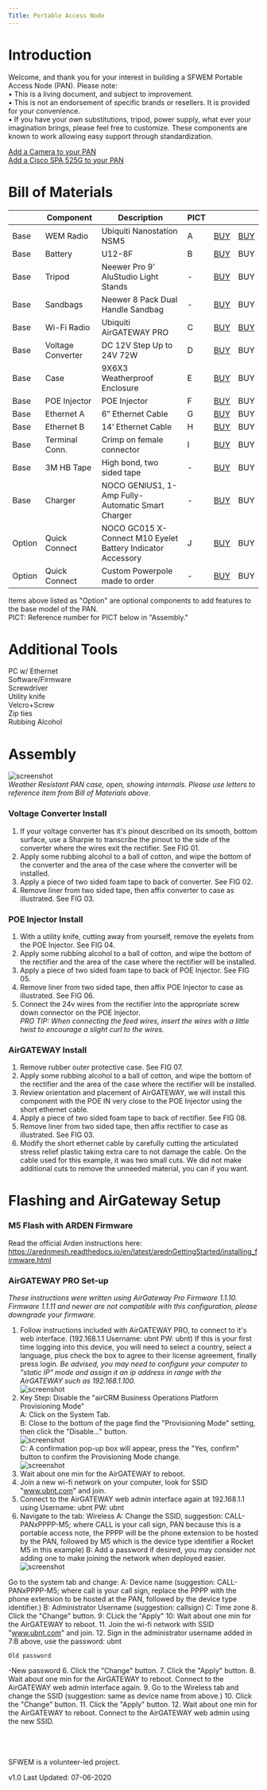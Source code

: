 ```yaml
---
Title: Portable Access Node
---
```

# Introduction
Welcome, and thank you for your interest in building a SFWEM Portable Access Node (PAN). Please note:<br>
•	This is a living document, and subject to improvement.<br>
•	This is not an endorsement of specific brands or resellers. It is provided for your convenience.<br>
•	If you have your own substitutions, tripod, power supply, what ever your imagination brings, please feel free to customize. These components are known to work allowing easy support through standardization.<br>

[Add a Camera to your PAN](PAN_Camera.md)<BR>
[Add a Cisco SPA 525G to your PAN](PAN_Cisco_Phone_SPA_525G2.md)<BR>

# Bill of Materials

|        | Component | Description | PICT |     |     |
| ------ | --------- | ----------- | ---- | --- | --- |
| Base   | WEM Radio| Ubiquiti Nanostation NSM5 | A |[BUY](https://www.amazon.com/dp/B00HXT8KJ4?ref=ppx_pop_mob_ap_share)|[BUY](https://www.balticnetworks.com/manufacturers/ubiquiti/ubiquiti-nanostation-m5-airmax-us-ca)|BUY|
| Base   | Battery | U12-8F | B | [BUY](https://www.amazon.com/APC-Battery-Replacement-BE650G1-RBC17/dp/B0002QLDLC/ref=ac_session_sims_23_2/139-1729255-5161352?_encoding=UTF8&pd_rd_i=B0002QLDLC&pd_rd_r=bbc8bd7b-29ce-418a-bc0e-0a2eabab45bb&pd_rd_w=0NRNf&pd_rd_wg=KKqOX&pf_rd_p=77a86a8c-20b5-42ee-b876-2528db9dcaf2&pf_rd_r=PWAH6TQWMP7FHSVA3X6P&psc=1&refRID=PWAH6TQWMP7FHSVA3X6P) |BUY|BUY|
| Base   | Tripod | Neewer Pro 9’ AluStudio Light Stands | - |[BUY](https://www.amazon.com/dp/B00UWDD0AW/ref=cm_sw_r_cp_api_i_FZnpEb2Q2FSBQ)|BUY|BUY|
| Base   | Sandbags | Neewer 8 Pack Dual Handle Sandbag | - |[BUY](https://www.amazon.com/gp/product/B01HM8KS72/ref=ppx_yo_dt_b_asin_title_o03_s00?ie=UTF8&psc=1)|BUY|BUY|
| Base   | Wi-Fi Radio | Ubiquiti AirGATEWAY PRO      | C |[BUY](https://www.amazon.com/dp/B017B00ZCO/ref=cm_sw_r_cp_api_i_PXnpEb9NNP43R)|[BUY](https://www.adorama.com/ubagproins.html?gclid=EAIaIQobChMIgJjb9t6C6AIVF9tkCh0EqgVQEAkYAiABEgIcbPD_BwE&utm_source=adl-gbase)| BUY |
| Base   | Voltage Converter | DC 12V Step Up to 24V 72W     | D |[BUY](https://www.amazon.com/dp/B07XBWHR56?ref=ppx_pop_mob_ap_share) | BUY | BUY |
| Base   | Case | 9X6X3 Weatherproof Enclosure      | E |[BUY](https://www.amazon.com/dp/B07FY224LW/ref=cm_sw_r_cp_api_i_DVnpEbDAZEAK8) | BUY | BUY |
| Base   | POE Injector |  POE Injector     | F |[BUY](https://www.amazon.com/dp/B005HIS408/ref=cm_sw_r_cp_api_i_20npEb9STFQNE)| BUY | BUY |
| Base   | Ethernet A | 6” Ethernet Cable     | G |[BUY](https://www.monoprice.com/product?p_id=29474)| BUY | BUY |
| Base   | Ethernet B | 14’ Ethernet Cable     | H |[BUY](https://www.monoprice.com/product?p_id=29474)| BUY | BUY |
| Base   | Terminal Conn. | Crimp on female connector    | I |[BUY](https://www.acehardware.com/departments/lighting-and-electrical/boxes-fittings-and-conduit/lugs/33648) | BUY | BUY |
| Base   | 3M HB Tape | High bond, two sided tape     | - |[BUY](https://www.acehardware.com/departments/home-and-decor/office-supplies/tape/9039587) | BUY |
| Base   | Charger | NOCO GENIUS1, 1-Amp Fully-Automatic Smart Charger | - |[BUY](https://www.amazon.com/gp/product/B07W46BX31/ref=ppx_od_dt_b_asin_title_s00?ie=UTF8&psc=1) | BUY |
| Option | Quick Connect | NOCO GC015 X-Connect M10 Eyelet Battery Indicator Accessory | J |[BUY](https://www.amazon.com/gp/product/B009MI9JMG/ref=ppx_yo_dt_b_asin_title_o04_s00?ie=UTF8&psc=1)| BUY | BUY |
| Option | Quick Connect | Custom Powerpole made to order | - |[BUY](http://www.westmountainradio.com/custom_cable.php) | BUY | BUY |



Items above listed as "Option" are optional components to add features to the base model of the PAN.<BR>
PICT: Reference number for PICT below in "Assembly."<BR>

# Additional Tools

PC w/ Ethernet<BR>
Software/Firmware<BR>
Screwdriver<BR>
Utility knife<BR>
Velcro+Screw<BR>
Zip ties<BR>
Rubbing Alcohol<BR>


# Assembly

![screenshot](PAN_01_B.jpg)<BR>
*Weather Resistant PAN case, open, showing internals. Please use letters to reference item from Bill of Materials above.*

### Voltage Converter Install

1. If your voltage converter has it's pinout described on its smooth, bottom surface, use a Sharpie to transcribe the pinout to the side of the converter where the wires exit the rectifier. See FIG 01.
2. Apply some rubbing alcohol to a ball of cotton, and wipe the bottom of the converter and the area of the case where the converter will be installed.
3. Apply a piece of two sided foam tape to back of converter. See FIG 02.
4. Remove liner from two sided tape, then affix converter to case as illustrated. See FIG 03.

### POE Injector Install

1. With a utility knife, cutting away from yourself, remove the eyelets from the POE Injector. See FIG 04.
2. Apply some rubbing alcohol to a ball of cotton, and wipe the bottom of the rectifier and the area of the case where the rectifier will be installed.
3. Apply a piece of two sided foam tape to back of POE Injector. See FIG 05.
4. Remove liner from two sided tape, then affix POE Injector to case as illustrated. See FIG 06.
5. Connect the 24v wires from the rectifier into the appropriate screw down connector on the POE Injector.<BR>
  <I>PRO TIP: When connecting the feed wires, insert the wires with a little twist to encourage a slight curl to the wires.</I>

### AirGATEWAY Install

1. Remove rubber outer protective case. See FIG 07.
2. Apply some rubbing alcohol to a ball of cotton, and wipe the bottom of the rectifier and the area of the case where the rectifier will be installed.
3. Review orientation and placement of AirGATEWAY, we will install this component with the POE IN very close to the POE Injector using the short ethernet cable.
4. Apply a piece of two sided foam tape to back of rectifier. See FIG 08.
5. Remove liner from two sided tape, then affix rectifier to case as illustrated. See FIG 03.
6. Modify the short ethernet cable by carefully cutting the articulated stress relief plastic taking extra care to not damage the cable. On the cable used for this example, it was two small cuts. We did not make additional cuts to remove the unneeded material, you can if you want.



# Flashing and AirGateway Setup


### M5 Flash with ARDEN Firmware

Read the official Arden instructions here:
https://arednmesh.readthedocs.io/en/latest/arednGettingStarted/installing_firmware.html

### AirGATEWAY PRO Set-up

<I> These instructions were written using AirGateway Pro Firmware 1.1.10. Firmware 1.1.11 and newer are not compatible with this configuration, please downgrade your firmware.</I>
1. Follow instructions included with AirGATEWAY PRO, to connect to it's web interface. (192.168.1.1 Username: ubnt PW: ubnt) If this is your first time logging into this device, you will need to select a country, select a language, plus check the box to agree to their license agreement, finally press login. <I>Be advised, you may need to configure your computer to "static IP" mode and assign it an ip address in range with the AirGATEWAY such as 192.168.1.100.</I><BR>
![screenshot](AirGateway_001.png)<BR>
2. Key Step: Disable the "airCRM Business Operations Platform Provisioning Mode"<BR>
    A: Click on the System Tab.<BR>
    B: Close to the bottom of the page find the "Provisioning Mode" setting, then click the "Disable..." button.<BR>
    ![screenshot](AirGateway_AirCRM_Disable.png)<br>
    C: A confirmation pop-up  box will appear, press the "Yes, confirm" button to confirm the Provisioning Mode change.<BR>
![screenshot](AirGateway_AirCRM-Confirm.png)<br>
4. Wait about one min for the AirGATEWAY to reboot.
5. Join a new wi-fi network on your computer, look for SSID "www.ubnt.com" and join.
6. Connect to the AirGATEWAY web admin interface again at 192.168.1.1 using Username: ubnt PW: ubnt
7. Navigate to the tab: Wireless
    A: Change the SSID, suggestion: CALL-PANxPPPP-M5; where CALL is your call sign, PAN because this is a portable access note, the PPPP will be the phone extension to be hosted by the PAN, followed by M5 which is the device type identifier a Rocket M5 in this example)
    B: Add a password if desired, you may consider not adding one to make joining the network when deployed easier.
![screenshot](AirGateway_AirCRM-Confirm.png)<br>



Go to the system tab and change:
    A: Device name (suggestion: CALL-PANxPPPP-M5; where call is your call sign, replace the PPPP with the phone extension to be hosted at the PAN, followed by the device type identifier.)
    B: Administrator Username (suggestion: callsign)
    C: Time zone 
8. Click the "Change" button.
9: CLick the "Apply"
10: Wait about one min for the AirGATEWAY to reboot.
11. Join the wi-fi network with SSID "www.ubnt.com" and join.
12. Sign in the administrator username added in 7:B above, use the password: ubnt


    Old password
  -New password
6. Click the "Change" button.
7. Click the "Apply" button.
8. Wait about one min for the AirGATEWAY to reboot. Connect to the AirGATEWAY web admin interface again.
9. Go to the Wireless tab and change the SSID (suggestion: same as device name from above.)
10. Click the "Change" button.
11. Click the "Apply" button.
12. Wait about one min for the AirGATEWAY to reboot. Connect to the AirGATEWAY web admin using the new SSID.


<BR>
<BR>
<BR>
SFWEM is a volunteer-led project.

v1.0 Last Updated: 07-06-2020
